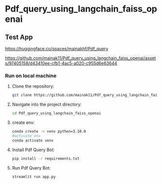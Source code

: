 # Pdf_query_using_langchain_faiss_openai
## Test App
https://huggingface.co/spaces/mainakhf/Pdf_query



https://github.com/mainak11/Pdf_query_using_langchain_faiss_openai/assets/97405158/d43410ee-cfb1-4ac5-a020-c955d6e63644



### Run on local machine


1. Clone the repository:
    ```sh
    git clone https://github.com/mainak11/Pdf_query_using_langchain_faiss_openai.git
    ```
2. Navigate into the project directory:
    ```sh
    cd Pdf_query_using_langchain_faiss_openai
    ```
3. create env: 
    ```sh
    conda create -n venv python=3.10.0
    #activate env
    conda activate venv
    ```
4. Install Pdf Query Bot: 
    ```sh
    pip install -r requirements.txt
    ```
5. Run Pdf Query Bot: 
    ```sh
    streamlit run app.py
    ```
